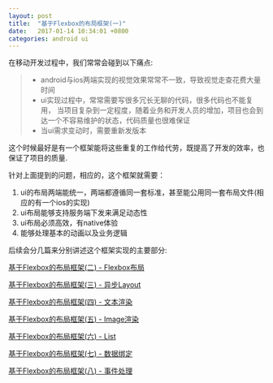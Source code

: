 ```yaml
---
layout: post
title:  "基于Flexbox的布局框架(一)"
date:   2017-01-14 10:34:01 +0800
categories: android ui
---
```

在移动开发过程中，我们常常会碰到以下痛点:

>* android与ios两端实现的视觉效果常常不一致，导致视觉走查花费大量时间
>* ui实现过程中，常常需要写很多冗长无聊的代码，很多代码也不能复用，
当项目复杂到一定程度，随着业务和开发人员的增加，项目也会到达一个不容易维护的状态，代码质量也很难保证
>* 当ui需求变动时，需要重新发版本

这个时候最好是有一个框架能将这些重复的工作给代劳，既提高了开发的效率，也保证了项目的质量.

针对上面提到的问题，相应的，这个框架就需要：
1. ui的布局两端能统一，两端都遵循同一套标准，甚至能公用同一套布局文件(相应的有一个ios的实现)
2. ui布局能够支持服务端下发来满足动态性
3. ui布局必须高效，有native体验
4. 能够处理基本的动画以及业务逻辑

后续会分几篇来分别讲述这个框架实现的主要部分:

[基于Flexbox的布局框架(二) - Flexbox布局][part2]

[基于Flexbox的布局框架(三) - 异步Layout][part3]

[基于Flexbox的布局框架(四) - 文本渲染][part4]

[基于Flexbox的布局框架(五) - Image渲染][part5]

[基于Flexbox的布局框架(六) - List][part6]

[基于Flexbox的布局框架(七) - 数据绑定][part7]

[基于Flexbox的布局框架(八) - 事件处理][part8]


[part2]:http://jekyllrb.com/docs/home
[part3]:http://jekyllrb.com/docs/home
[part4]:http://jekyllrb.com/docs/home
[part5]:http://jekyllrb.com/docs/home
[part6]:http://jekyllrb.com/docs/home
[part7]:http://jekyllrb.com/docs/home
[part8]:http://jekyllrb.com/docs/home

